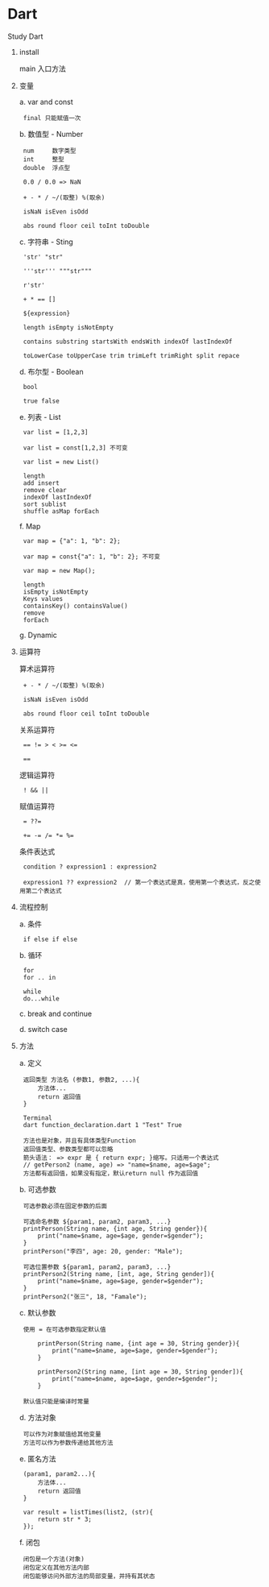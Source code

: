 # Dart
Study Dart

1. install

    main 入口方法

2. 变量
    
    a. var and const

        final 只能赋值一次

    b. 数值型 - Number

        num     数字类型
        int     整型
        double  浮点型

        0.0 / 0.0 => NaN

        + - * / ~/(取整) %(取余)

        isNaN isEven isOdd

        abs round floor ceil toInt toDouble 

    c. 字符串 - Sting

        'str' "str"

        '''str''' """str"""

        r'str'

        + * == []

        ${expression}

        length isEmpty isNotEmpty

        contains substring startsWith endsWith indexOf lastIndexOf

        toLowerCase toUpperCase trim trimLeft trimRight split repace

    d. 布尔型 - Boolean

        bool 

        true false

    e. 列表 - List

        var list = [1,2,3]

        var list = const[1,2,3] 不可变

        var list = new List()

        length
        add insert
        remove clear
        indexOf lastIndexOf
        sort sublist
        shuffle asMap forEach

    f. Map
        
        var map = {"a": 1, "b": 2};

        var map = const{"a": 1, "b": 2}; 不可变

        var map = new Map();

        length
        isEmpty isNotEmpty
        Keys values
        containsKey() containsValue()
        remove
        forEach



    g. Dynamic

3. 运算符

    算术运算符

        + - * / ~/(取整) %(取余)

        isNaN isEven isOdd

        abs round floor ceil toInt toDouble 

    关系运算符

        == != > < >= <=

        == 

    逻辑运算符

        ! && ||

    赋值运算符

        = ??=

        += -= /= *= %=
    
    条件表达式

        condition ? expression1 : expression2

        expression1 ?? expression2  // 第一个表达式是真，使用第一个表达式，反之使用第二个表达式

4. 流程控制

    a. 条件

        if else if else 

    b. 循环

        for
        for .. in

        while
        do...while

    c. break and continue

    d. switch case

5. 方法

    a. 定义

        返回类型 方法名 (参数1, 参数2, ...){
            方法体...
            return 返回值
        }

        Terminal
        dart function_declaration.dart 1 "Test" True

        方法也是对象，并且有具体类型Function
        返回值类型、参数类型都可以忽略
        箭头语法： => expr 是 { return expr; }缩写。只适用一个表达式
        // getPerson2 (name, age) => "name=$name, age=$age";
        方法都有返回值，如果没有指定，默认return null 作为返回值

    b. 可选参数

        可选参数必须在固定参数的后面

        可选命名参数 ${param1, param2, param3, ...}
        printPerson(String name, {int age, String gender}){
            print("name=$name, age=$age, gender=$gender");
        }
        printPerson("李四", age: 20, gender: "Male");

        可选位置参数 ${param1, param2, param3, ...}
        printPerson2(String name, [int, age, String gender]){
            print("name=$name, age=$age, gender=$gender");
        }
        printPerson2("张三", 18, "Famale");

    c. 默认参数

        使用 = 在可选参数指定默认值

            printPerson(String name, {int age = 30, String gender}){
                print("name=$name, age=$age, gender=$gender");
            }

            printPerson2(String name, [int age = 30, String gender]){
                print("name=$name, age=$age, gender=$gender");
            }

        默认值只能是编译时常量

    d. 方法对象

        可以作为对象赋值给其他变量
        方法可以作为参数传递给其他方法

    e. 匿名方法

        (param1, param2...){
            方法体...
            return 返回值
        }

        var result = listTimes(list2, (str){
            return str * 3;
        });


    f. 闭包

        闭包是一个方法(对象)
        闭包定义在其他方法内部
        闭包能够访问外部方法的局部变量，并持有其状态